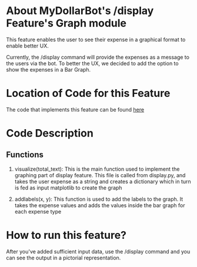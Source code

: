 # About MyDollarBot's /display Feature's Graph module
This feature enables the user to see their expense in a graphical format to enable better UX.

Currently, the /display command will provide the expenses as a message to the users via the bot. To better the UX, we decided to add the option to show the expenses in a Bar Graph.

# Location of Code for this Feature
The code that implements this feature can be found [here](https://github.com/sak007/MyDollarBot-BOTGo/blob/main/code/graphing.py)

# Code Description
## Functions

1. visualize(total_text):
This is the main function used to implement the graphing part of display feature. This file is called from display.py, and takes the user expense as a string and creates a dictionary which in turn is fed as input matplotlib to create the graph

2. addlabels(x, y):
This function is used to add the labels to the graph. It takes the expense values and adds the values inside the bar graph for each expense type

# How to run this feature?
After you've added sufficient input data, use the /display command and you can see the output in a pictorial representation. 
